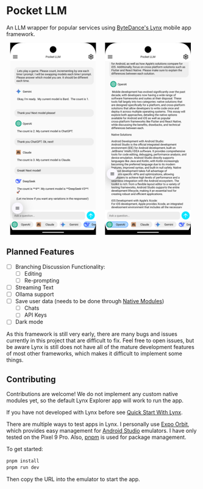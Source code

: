 # Pocket LLM

An LLM wrapper for popular services using [ByteDance's Lynx](https://lynxjs.org/) mobile app framework.

<p float="left">
  <img src="./src/assets/readme/model-switching.png" width="225" aspect-ratio="1/2.23" hspace="10">
  <img src="./src/assets/readme/text-scroll.png" width="225" aspect-ratio="1/2.23" hspace="10">
</p>

## Planned Features

- [ ] Branching Discussion Functionality:
  - [ ] Editing
  - [ ] Re-prompting
- [ ] Streaming Text
- [ ] Ollama support
- [ ] Save user data (needs to be done through [Native Modules](https://lynxjs.org/guide/use-native-modules.html))
  - [ ] Chats
  - [ ] API Keys
- [ ] Dark mode

As this framework is still very early, there are many bugs and issues currently in this project that are difficult to fix. Feel free to open issues, but be aware Lynx is still does not have all of the mature development features of most other frameworks, which makes it difficult to implement some things.

## Contributing

Contributions are welcome! We do not implement any custom native modules yet, so the default Lynx Explorer app will work to run the app.

If you have not developed with Lynx before see [Quick Start With Lynx](https://lynxjs.org/guide/start/quick-start.html).

There are multiple ways to test apps in Lynx. I personally use [Expo Orbit](https://expo.dev/orbit), which provides easy management for [Android Studio](https://developer.android.com/studio) emulators. I have only tested on the Pixel 9 Pro. Also, [pnpm](https://pnpm.io/) is used for package management.

To get started:

```bash
pnpm install
pnpm run dev
```

Then copy the URL into the emulator to start the app.
